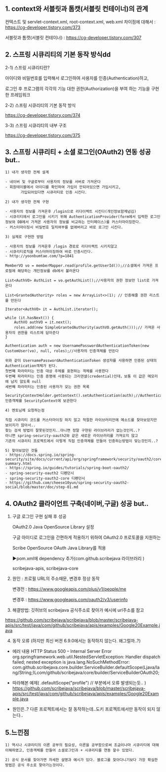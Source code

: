 ## 1. context와 서블릿과 톰캣(서블릿 컨테이너)의 관계
 	
컨텍스트 및 servlet-context.xml, root-context.xml, web.xml 차이점에 대해서 : https://cg-developer.tistory.com/373
 	
서블릿과 톰캣(서블릿 컨테이너) : https://cg-developer.tistory.com/307

## 2. 스프링 시큐리티의 기본 동작 방식dd

2-1) 스프링 시큐리티란?

아이디와 비밀번호를 입력해서 로그인하여 사용자를 인증(Authentication)하고,

로그인 후 프로그램의 각각의 기능 대한 권한(Authorization)을 부여 하는 기능을 구현한 프레임워크

2-2) 스프링 시큐리티의 기본 동작 방식

https://cg-developer.tistory.com/374

3-3) 스프링 시큐리티의 내부 구조

https://cg-developer.tistory.com/375

## 3. 스프링 시큐리티 + 소셜 로그인(OAuth2) 연동 성공 but..

 	1) 내가 생각한 전체 설계

 	- 네이버 및 구글로부터 사용자의 정보를 서버로 가져온다
 	- 회원테이블에서 아이디를 확인하여 가입이 안되어있으면 가입시키고, 
 	       가입되어있다면 시큐리티로 인증 시킨다.

 	2) 내가 생각한 전체 구현

 	- 사용자의 정보를 가져온후 /login으로 리다이렉트 시킨다(개인정보함께넘김)
 	- 시큐리티에서 로그인을 시키기 위해 AuthenticationProvider(form에서 입력한 로그인 정보와 DB에서 가져온 사용자의 정보를 비교하는 인터페이스)를 커스터마이징한다.
 	- 커스터마이징시 비밀번호 일치여부를 없애버리고 바로 로그인 시킨다.
 	
 	3) 실제로 구현한 방법
 	
 	- 사용자의 정보를 가져온후 /login 경로로 리다이렉트 시키지않고 
 	- 시큐리티로직을 커스터마이징하여 바로 인증시킨다.
 	- http://yoonbumtae.com/?p=1841
 	
 	MemberVO vo = memberMapper.read(profile.getUserId());//소셜에서 가져온 프로필에 해당하는 개인정보를 db에서 불러온다
		
 	List<AuthVO> AuthList = vo.getAuthList();//사용자의 권한 정보만 list로 가져온다 

 	List<GrantedAuthority> roles = new ArrayList<>(1); // 인증해줄 권한 리스트를 만든다

 	Iterator<AuthVO> it = AuthList.iterator();

 	while (it.hasNext()) {
		AuthVO authVO = it.next(); 
		roles.add(new SimpleGrantedAuthority(authVO.getAuth()));// 가져온 사용자의 권한을 리스트에 담아준다
 	}

 	Authentication auth = new UsernamePasswordAuthenticationToken(new CustomUser(vo), null, roles);//사용자의 인증객체를 만든다
 	
 	위와 같이 UsernamePasswordAuthenticationToken 생성자를 사용하면 인증된 상태의 Authentication객체가 된다.
 	첫번째 파라미터는 인증 대상 주체를 표현하는 객체를 사용한다
 	두번째 파라미터는 인증 증명에 사용되는 크리덴셜(credential)인데，보통 이 값은 메모리에 남지 않도록 null
 	세번째 파라미터는 인증된 사용자가 갖는 권한 목록

 	SecurityContextHolder.getContext().setAuthentication(auth);//Authentication 인증객체를 SecurityContext에 보관한다

 	4) 멘토님께 요청하는점

 	직접 시큐리티 코드를 커스터마이징 하지 않고 적절한 라이브러리안에 메소드를 찾아보았지만 보이지가 않아서..
 	찾는 검색 방법이 잘못된것인지..아니면 정말 구현된 라이브러리가 없는것인지..? 	
 	아니면 spring-security-oauth2와 같은 새로운 라이브러리를 가져오지 않고
 	기존의 시큐리티 프로젝트에서 이렇게 직접 인증객체를 만들어 인증하는방법이 맞는것인지..?
	
 	5) 찾아보았던 것들
 	- https://docs.spring.io/spring-security/site/docs/current/api/org/springframework/security/oauth2/core/package-summary.html
 	- https://spring.io/guides/tutorials/spring-boot-oauth2/
 	- spring-security-oauth2 디펜던시
 	- spring-security-oauth2-core 디펜던시
 	- https://github.com/cheese10yun/spring-security-oauth2-social/blob/master/doc/step-01.md

## 4. OAuth2 클라이언트 구축(네이버,구글) 성공 but..

1) 구글 로그인 구현 실패 후 성공

 	OAuth2.0 Java OpenSource Library 설정

 	구글 아이디로 로그인을 간편하게 적용하기 위하여 OAuth2.0 프로토콜을 지원하는
 	
 	Scribe OpenSource OAuth Java Library를 적용
 	
 	▶pom.xml에 dependency 추가(com.github.scribejava 라이브러리 )
 	
 	scribejava-apis, scribejava-core

2) 원인 : 프로필 URL의 주소때문, 변경후 정상 동작
 	
 	변경전 : https://www.googleapis.com/plus/v1/people/me
 	
 	변경후 : https://www.googleapis.com/oauth2/v3/userinfo

3) 해결방법: 깃허브의 scribejava 공식주소로 찾아가 예시에 url주소를 참고

https://github.com/scribejava/scribejava/blob/master/scribejava-apis/src/test/java/com/github/scribejava/apis/examples/Google20Example.java
	
4) 동작 오류 (하지만 최신 버젼 6.9.0에서는 동작하지 않는다. 왜그럴까..?)

- 에러 내용
HTTP Status 500 – Internal Server Error
org.springframework.web.util.NestedServletException: Handler dispatch failed; nested exception is java.lang.NoSuchMethodError: com.github.scribejava.core.builder.ServiceBuilder.defaultScope(Ljava/lang/String;)Lcom/github/scribejava/core/builder/ServiceBuilderOAuth20;

- 따라해본 예제( .defaultScope("profile") // 부분에서 오류 발생되는듯.. )
https://github.com/scribejava/scribejava/blob/master/scribejava-apis/src/test/java/com/github/scribejava/apis/examples/Google20Example.java

- 원인은..?
다른 프로젝트에서는 잘 동작하는데..도키 프로젝트에서만 동작이 되지 않는다..

## 5.느낀점

 	1) 역시나 시큐리티의 이론 공부의 필요성, 이론을 공부함으로써 조금이나마 시큐리티에 대해 이해하였고, 인증객체를 만들어 소셜로그인과 + 시큐리티를 연동 할수 있었다.
 	
 	2) 공식 문서를 찾아가면 자세한 설명과 예시가 있다. 블로그를 찾아다니기보다 가장 확실한 방법은 공식 주소로 찾아가는것이다.
 